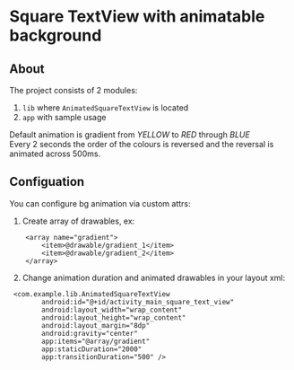 # Square TextView with animatable background

## About
The project consists of 2 modules: 
1. `lib` where `AnimatedSquareTextView` is located
2. `app` with sample usage


Default animation is gradient from *YELLOW* to *RED* through *BLUE*  
Every 2 seconds the order of the colours is reversed and the reversal
is animated across 500ms.

## Configuation
You can configure bg animation via custom attrs:

1. Create array of drawables, ex:
```
    <array name="gradient">
        <item>@drawable/gradient_1</item>
        <item>@drawable/gradient_2</item>
    </array>
```
2. Change animation duration and animated drawables in your layout xml:
```
 <com.example.lib.AnimatedSquareTextView
        android:id="@+id/activity_main_square_text_view"
        android:layout_width="wrap_content"
        android:layout_height="wrap_content"
        android:layout_margin="8dp"
        android:gravity="center"
        app:items="@array/gradient"
        app:staticDuration="2000"
        app:transitionDuration="500" />
```